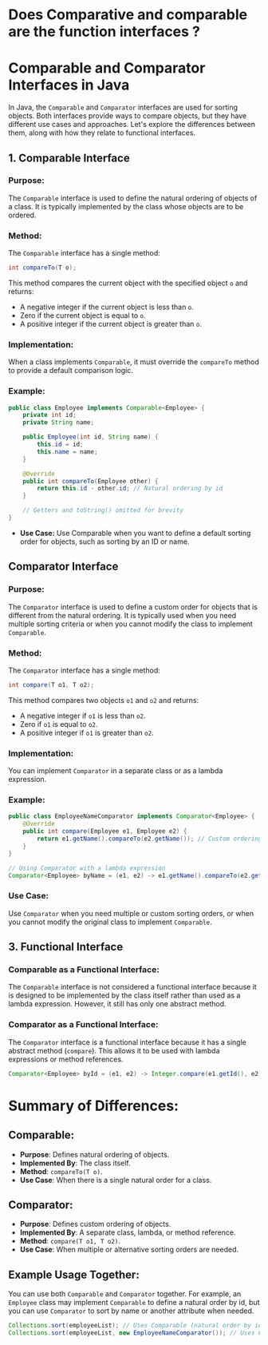 # Does Comparative and comparable are the function interfaces ?

# Comparable and Comparator Interfaces in Java

In Java, the `Comparable` and `Comparator` interfaces are used for sorting objects. Both interfaces provide ways to compare objects, but they have different use cases and approaches. Let's explore the differences between them, along with how they relate to functional interfaces.

## 1. Comparable Interface

### Purpose:
The `Comparable` interface is used to define the natural ordering of objects of a class. It is typically implemented by the class whose objects are to be ordered.

### Method:
The `Comparable` interface has a single method:
```java
int compareTo(T o);
```

This method compares the current object with the specified object `o` and returns:

- A negative integer if the current object is less than `o`.
- Zero if the current object is equal to `o`.
- A positive integer if the current object is greater than `o`.

### Implementation:
When a class implements `Comparable`, it must override the `compareTo` method to provide a default comparison logic.

### Example:
```java
public class Employee implements Comparable<Employee> {
    private int id;
    private String name;

    public Employee(int id, String name) {
        this.id = id;
        this.name = name;
    }

    @Override
    public int compareTo(Employee other) {
        return this.id - other.id; // Natural ordering by id
    }

    // Getters and toString() omitted for brevity
}
```
- **Use Case:** Use Comparable when you want to define a default sorting order for objects, such as sorting by an ID or name.

## Comparator Interface

### Purpose:
The `Comparator` interface is used to define a custom order for objects that is different from the natural ordering. It is typically used when you need multiple sorting criteria or when you cannot modify the class to implement `Comparable`.

### Method:
The `Comparator` interface has a single method:
```java
int compare(T o1, T o2);
```

This method compares two objects `o1` and `o2` and returns:

- A negative integer if `o1` is less than `o2`.
- Zero if `o1` is equal to `o2`.
- A positive integer if `o1` is greater than `o2`.

### Implementation:
You can implement `Comparator` in a separate class or as a lambda expression.

### Example:
```java
public class EmployeeNameComparator implements Comparator<Employee> {
    @Override
    public int compare(Employee e1, Employee e2) {
        return e1.getName().compareTo(e2.getName()); // Custom ordering by name
    }
}

// Using Comparator with a lambda expression
Comparator<Employee> byName = (e1, e2) -> e1.getName().compareTo(e2.getName());
```

### Use Case:
Use `Comparator` when you need multiple or custom sorting orders, or when you cannot modify the original class to implement `Comparable`.

## 3. Functional Interface

### Comparable as a Functional Interface:
The `Comparable` interface is not considered a functional interface because it is designed to be implemented by the class itself rather than used as a lambda expression. However, it still has only one abstract method.

### Comparator as a Functional Interface:
The `Comparator` interface is a functional interface because it has a single abstract method (`compare`). This allows it to be used with lambda expressions or method references.

```java
Comparator<Employee> byId = (e1, e2) -> Integer.compare(e1.getId(), e2.getId());
```

# Summary of Differences:

## Comparable:
- **Purpose**: Defines natural ordering of objects.
- **Implemented By**: The class itself.
- **Method**: `compareTo(T o)`.
- **Use Case**: When there is a single natural order for a class.

## Comparator:
- **Purpose**: Defines custom ordering of objects.
- **Implemented By**: A separate class, lambda, or method reference.
- **Method**: `compare(T o1, T o2)`.
- **Use Case**: When multiple or alternative sorting orders are needed.

## Example Usage Together:
You can use both `Comparable` and `Comparator` together. For example, an `Employee` class may implement `Comparable` to define a natural order by id, but you can use `Comparator` to sort by name or another attribute when needed.

```java
Collections.sort(employeeList); // Uses Comparable (natural order by id)
Collections.sort(employeeList, new EmployeeNameComparator()); // Uses Comparator (custom order by name)
```
